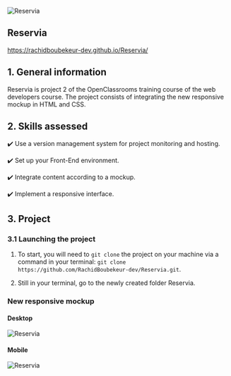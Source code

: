 ![Reservia](https://raw.githubusercontent.com/RachidBoubekeur-dev/Reservia/c4008b688598efed55900ba4bfca64915fc06c8e/images/logo/Reservia.svg)
## Reservia
https://rachidboubekeur-dev.github.io/Reservia/

## 1. General information

Reservia is project 2 of the OpenClassrooms training course of the web developers course.
The project consists of integrating the new responsive mockup in HTML and CSS.

## 2. Skills assessed

✔️ Use a version management system for project monitoring and hosting.

✔️ Set up your Front-End environment.

✔️ Integrate content according to a mockup.

✔️ Implement a responsive interface.

## 3. Project

### 3.1 Launching the project

1. To start, you will need to `git clone` the project on your machine via a command in your terminal: `git clone https://github.com/RachidBoubekeur-dev/Reservia.git`.

2. Still in your terminal, go to the newly created folder Reservia.

### New responsive mockup

#### Desktop

![Reservia](https://raw.githubusercontent.com/RachidBoubekeur-dev/Reservia/master/images/model/Desktop%20-%201.png)

#### Mobile

![Reservia](https://raw.githubusercontent.com/RachidBoubekeur-dev/Reservia/master/images/model/iPhone%208%20-%201.png)
